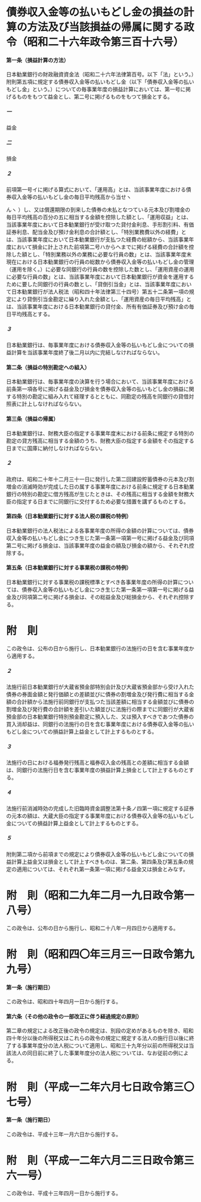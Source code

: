 # 債券収入金等の払いもどし金の損益の計算の方法及び当該損益の帰属に関する政令（昭和二十六年政令第三百十六号）
#### 第一条（損益計算の方法）
日本勧業銀行の財政融資資金法（昭和二十六年法律第百号。以下「法」という。）附則第五項に規定する債券収入金等の払いもどし金（以下「債券収入金等の払いもどし金」という。）についての毎事業年度の損益計算においては、第一号に掲げるものをもつて益金とし、第二号に掲げるものをもつて損金とする。
##### 一
益金
##### 二
損金
##### ２
前項第一号イに掲げる算式において、「運用高」とは、当該事業年度における債券収入金等の払いもどし金の毎日平均残高から当せヽ

んヽ
）し、又は償還期限の到来した債券の未払となつている元本及び割増金の毎日平均残高の百分の五に相当する金額を控除した額とし、「運用収益」とは、当該事業年度において日本勧業銀行が受け取つた貸付金利息、手形割引料、有価証券利息、配当金及び預け金利息の合計額とし、「特別業務費以外の経費」とは、当該事業年度において日本勧業銀行が支払つた経費の総額から、当該事業年度において損金に計上された前項第二号ハからヘまでに掲げる経費の合計額を控除した額とし、「特別業務以外の業務に必要な行員の数」とは、当該事業年度末現在における日本勧業銀行の行員の総数から債券収入金等の払いもどし金の管理（運用を除く。）に必要な同銀行の行員の数を控除した数とし、「運用資産の運用に必要な行員の数」とは、当該事業年度において日本勧業銀行が資金を運用するために要した同銀行の行員の数とし、「貸倒引当金」とは、当該事業年度において日本勧業銀行が法人税法（昭和四十年法律第三十四号）第五十二条第一項の規定により貸倒引当金勘定に繰り入れた金額とし、「運用資産の毎日平均残高」とは、当該事業年度における日本勧業銀行の貸付金、所有有価証券及び預け金の毎日平均残高とする。
##### ３
日本勧業銀行は、毎事業年度における債券収入金等の払いもどし金についての損益計算を当該事業年度終了後二月以内に完結しなければならない。
#### 第二条（損益の特別勘定への組入）
日本勧業銀行は、毎事業年度の決算を行う場合において、当該事業年度における前条第一項各号に掲げる益金及び損金を債券収入金等の払いもどし金の損益に関する特別の勘定に組み入れて経理するとともに、同勘定の残高を同銀行の貸借対照表に計上しなければならない。
#### 第三条（損益の帰属）
日本勧業銀行は、財務大臣の指定する事業年度末における前条に規定する特別の勘定の貸方残高に相当する金額のうち、財務大臣の指定する金額をその指定する日までに国庫に納付しなければならない。
##### ２
政府は、昭和二十年十二月三十一日に発行した第二回建設貯蓄債券の元本及び割増金の消滅時効が完成した日の属する事業年度における前条に規定する日本勧業銀行の特別の勘定に借方残高が生じたときは、その残高に相当する金額を財務大臣の指定する日までに同銀行に交付するため必要な措置を講ずるものとする。
#### 第四条（日本勧業銀行に対する法人税の課税の特例）
日本勧業銀行の法人税法による各事業年度の所得の金額の計算については、債券収入金等の払いもどし金につき生じた第一条第一項第一号に掲げる益金及び同項第二号に掲げる損金は、当該事業年度の益金の額及び損金の額から、それぞれ控除する。
#### 第五条（日本勧業銀行に対する事業税の課税の特例）
日本勧業銀行に対する事業税の課税標準とすべき各事業年度の所得の計算については、債券収入金等の払いもどし金につき生じた第一条第一項第一号に掲げる益金及び同項第二号に掲げる損金は、その総益金及び総損金から、それぞれ控除する。
# 附　則
この政令は、公布の日から施行し、日本勧業銀行の法施行の日を含む事業年度から適用する。
##### ２
法施行前日本勧業銀行が大蔵省預金部特別会計及び大蔵省預金部から受け入れた債券の券面金額と発行価額との差額並びに債券の割増金及び発行費に相当する金額の合計額から法施行前同銀行が支払つた当該差額に相当する金額並びに債券の割増金及び発行費の合計額を差引いた額並びに法施行の際までに同銀行が大蔵省預金部の日本勧業銀行特別預金勘定に預入した、又は預入すべきであつた債券の買入消却益は、同銀行の法施行の日を含む事業年度における債券収入金等の払いもどし金についての損益計算上益金として計上するものとする。
##### ３
法施行の日における福券発行残高と福券収入金の残高との差額に相当する金額は、同銀行の法施行日を含む事業年度の損益計算上損金として計上するものとする。
##### ４
法施行前消滅時効の完成した旧臨時資金調整法第十条ノ四第一項に規定する証券の元本の額は、大蔵大臣の指定する事業年度における債券収入金等の払いもどし金についての損益計算上益金として計上するものとする。
##### ５
附則第二項から前項までの規定により債券収入金等の払いもどし金についての損益計算上益金又は損金として計上すべきものは、第二条、第四条及び第五条の規定の適用については、それぞれ第一条第一項に掲げる益金又は損金とみなす。
# 附　則（昭和二九年二月一九日政令第一八号）
この政令は、公布の日から施行し、昭和二十八年一月四日から適用する。
# 附　則（昭和四〇年三月三一日政令第九九号）
#### 第一条（施行期日）
この政令は、昭和四十年四月一日から施行する。
#### 第六条（その他の政令の一部改正に伴う経過規定の原則）
第二章の規定による改正後の政令の規定は、別段の定めがあるものを除き、昭和四十年分以後の所得税又はこれらの政令の規定に規定する法人の施行日以後に終了する事業年度分の法人税について適用し、昭和三十九年分以前の所得税又は当該法人の同日前に終了した事業年度分の法人税については、なお従前の例による。
# 附　則（平成一二年六月七日政令第三〇七号）
#### 第一条（施行期日）
この政令は、平成十三年一月六日から施行する。
# 附　則（平成一二年六月二三日政令第三六一号）
この政令は、平成十三年四月一日から施行する。
